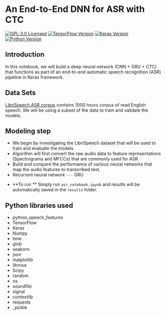 # An End-to-End DNN for ASR with CTC
[![GPL-3.0 Licensed](https://img.shields.io/badge/License-GPL3.0-blue.svg?style=flat)](https://opensource.org/licenses/GPL-3.0) [![TensorFlow Version](https://img.shields.io/badge/Tensorflow-1.4+-blue.svg)](https://www.tensorflow.org/) [![Keras Version](https://img.shields.io/badge/Keras-2.0+-blue.svg)](https://keras.io/) [![Python Version](https://img.shields.io/badge/Python-3.x-blue.svg)](https://www.python.org/) 

## Introduction
In this notebook, we will build a deep neural network (CNN + GRU + CTC) that functions as part of an end-to-end automatic speech recognition (ASR) pipeline in Keras framework.

## Data Sets 
[LibriSpeech ASR corpus](http://www.openslr.org/12) contains 1000 hours corpus of read English speech. We will be using a subset of the data to train and validate the models.

## Modeling step
- We begin by investigating the LibriSpeech dataset that will be used to train and evaluate the models. 
- Algorithm will first convert the raw audio data to feature representations (Spectrograms and MFCCs) that are commonly used for ASR. 
- Build and compare the performance of various neural networks that map the audio features to transcribed text. 
- Recurrent neural network `---` GRU

* **To run **
Simply run `asr_notebook.ipynb` and results will be automatically saved in the `results` folder.

## Python libraries used

* python_speech_features
* TensorFlow
* Keras
* Numpy
* time
* glob
* seaborn
* json
* matplotlib
* librosa
* Scipy
* random
* os
* soundfile
* signal
* contextlib
* requests
* \_pickle


